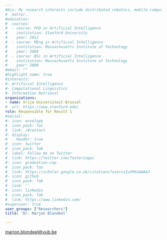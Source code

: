 ```yaml
---
#bio: My research interests include distributed robotics, mobile computing and programmable
#  matter.
#education:
#  courses:
#  - course: PhD in Artificial Intelligence
#    institution: Stanford University
#    year: 2012
#  - course: MEng in Artificial Intelligence
#    institution: Massachusetts Institute of Technology
#    year: 2009
#  - course: BSc in Artificial Intelligence
#    institution: Massachusetts Institute of Technology
#    year: 2008
#email: ""
#highlight_name: true
#interests:
#- Artificial Intelligence
#- Computational Linguistics
#- Information Retrieval
organizations:
- name: Vrije Universiteit Brussel
#  url: https://www.stanford.edu/
role: Responsible for Result 1
#social:
#- icon: envelope
#  icon_pack: fas
#  link: /#contact
#- display:
#    header: true
#  icon: twitter
#  icon_pack: fab
#  label: Follow me on Twitter
#  link: https://twitter.com/fosteringai
#- icon: graduation-cap
#  icon_pack: fas
#  link: https://scholar.google.co.uk/citations?user=sIwtMXoAAAAJ
#- icon: github
#  icon_pack: fab
#  link: ''
#- icon: linkedin
#  icon_pack: fab
#  link: https://www.linkedin.com/
#superuser: true
user_groups: ["Researchers"]
title: 'Dr. Marjon Blondeel'

---
```

<i class="fas fa-envelope"></i>
marjon.blondeel@vub.be

